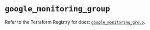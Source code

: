 # `google_monitoring_group`

Refer to the Terraform Registry for docs: [`google_monitoring_group`](https://registry.terraform.io/providers/hashicorp/google/6.23.0/docs/resources/monitoring_group).
